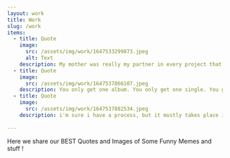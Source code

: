 ```yaml
---
layout: work
title: Work
slug: /work
items:
  - title: Quote
    image: 
      src: /assets/img/work/1647533299873.jpeg
      alt: Text
    description: My mother was really my partner in every project that i had. She was just the great enabler of my dreams.
  - title: Quote
    image:
      src: /assets/img/work/1647537866107.jpeg
    description: You only get one album. You only get one single. You get only one shot in music. But i have a million different dreams. Why can't i go out and achieve them all? Who are you to say I can't? 
  - title: Quote
    image:
      src: /assets/img/work/1647537882534.jpeg
    description: i'm sure i have a process, but it mostly takes place in my dreams.
    
--- 
```

Here we share our BEST Quotes and Images of Some Funny Memes and stuff !
<br />
<br />
